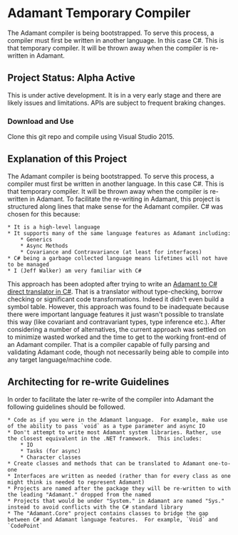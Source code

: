# Adamant Temporary Compiler
The Adamant compiler is being bootstrapped.  To serve this process, a compiler must first be written in another language. In this case C#. This is that temporary compiler.  It will be thrown away when the compiler is re-written in Adamant.

## Project Status: Alpha Active
This is under active development.  It is in a very early stage and there are likely issues and limitations.  APIs are subject to frequent braking changes.

### Download and Use
Clone this git repo and compile using Visual Studio 2015.

## Explanation of this Project
The Adamant compiler is being bootstrapped.  To serve this process, a compiler must first be written in another language. In this case C#. This is that temporary compiler.  It will be thrown away when the compiler is re-written in Adamant.  To facilitate the re-writing in Adamant, this project is structured along lines that make sense for the Adamant compiler. C# was chosen for this because:

	* It is a high-level language
	* It supports many of the same language features as Adamant including:
		* Generics
		* Async Methods
		* Covariance and Contravariance (at least for interfaces)
	* C# being a garbage collected language means lifetimes will not have to be managed
	* I (Jeff Walker) am very familiar with C#

This approach has been adopted after trying to write an [Adamant to C# direct translator in C#](https://github.com/adamant/AdamantBootstrapCompiler).  That is a translator without type-checking, borrow checking or significant code transformations.  Indeed it didn't even build a symbol table.  However, this approach was found to be inadequate because there were important language features it just wasn't possible to translate this way (like covariant and contravariant types, type inference etc.).  After considering a number of alternatives, the current approach was settled on to minimize wasted worked and the time to get to the working front-end of an Adamant compiler.  That is a compiler capable of fully parsing and validating Adamant code, though not necessarily being able to compile into any target language/machine code.

## Architecting for re-write Guidelines
In order to facilitate the later re-write of the compiler into Adamant the following guidelines should be followed.

	* Code as if you were in the Adamant language.  For example, make use of the ability to pass `void` as a type parameter and async IO
	* Don't attempt to write most Adamant system libraries.	Rather, use the closest equivalent in the .NET framework.  This includes:
		* IO
		* Tasks (for async)
		* Character classes
	* Create classes and methods that can be translated to Adamant one-to-one
	* Interfaces are written as needed (rather than for every class as one might think is needed to represent Adamant)
	* Projects are named after the package they will be re-written to with the leading "Adamant." dropped from the named
	* Projects that would be under "System." in Adamant are named "Sys." instead to avoid conflicts with the C# standard library
	* The "Adamant.Core" project contains classes to bridge the gap between C# and Adamant language features.  For example, `Void` and `CodePoint`